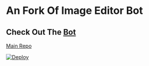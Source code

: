 # An Fork Of Image Editor Bot 
## Check Out The [Bot](https://t.me/Keys_ImgBot)
[Main Repo](https://github.com/TroJanzHEX/Image-Editor)


[![Deploy](https://cdn.jsdelivr.net/npm/simple-icons@3.0.1/icons/instagram.svg)](https://heroku.com/deploy?template=https://github.com/Keys-007/Image-Editor)


